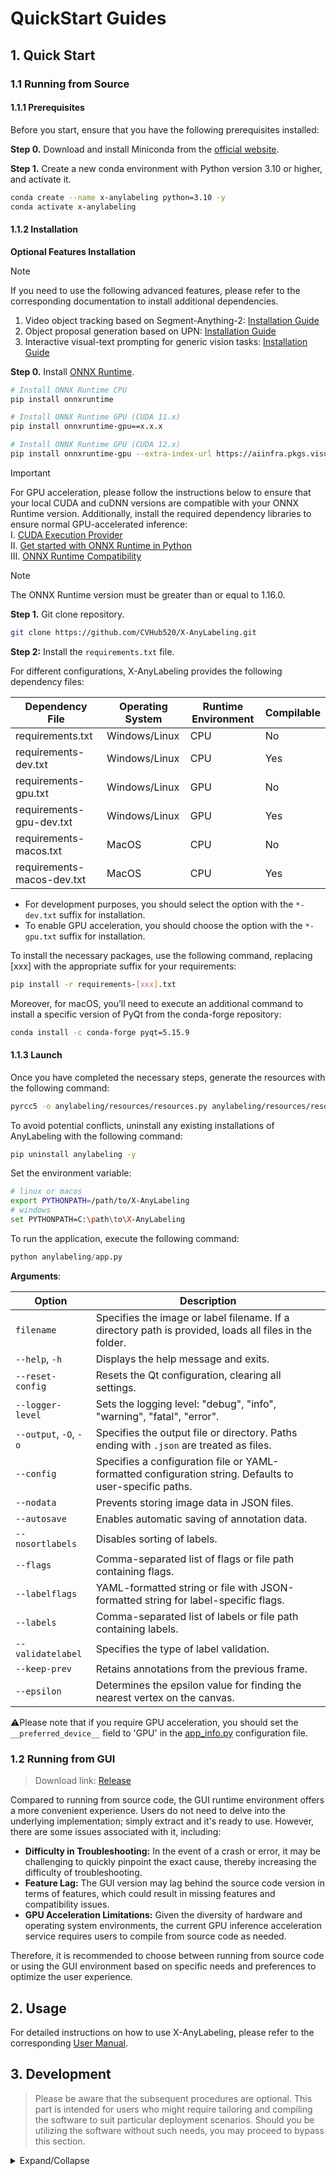 # QuickStart Guides

## 1. Quick Start

### 1.1 Running from Source

#### 1.1.1 Prerequisites

Before you start, ensure that you have the following prerequisites installed:

**Step 0.** Download and install Miniconda from the [official website](https://docs.anaconda.com/miniconda/).

**Step 1.** Create a new conda environment with Python version 3.10 or higher, and activate it.

```bash
conda create --name x-anylabeling python=3.10 -y
conda activate x-anylabeling
```

#### 1.1.2 Installation

**Optional Features Installation**

> [!NOTE]
> If you need to use the following advanced features, please refer to the corresponding documentation to install additional dependencies.
> 
> 1. Video object tracking based on Segment-Anything-2: [Installation Guide](../../examples/interactive_video_object_segmentation/README.md)
> 2. Object proposal generation based on UPN: [Installation Guide](../../examples/detection/hbb/README.md)
> 3. Interactive visual-text prompting for generic vision tasks: [Installation Guide](../../examples/detection/hbb/README.md)

**Step 0.** Install [ONNX Runtime](https://onnxruntime.ai/).

```bash
# Install ONNX Runtime CPU
pip install onnxruntime

# Install ONNX Runtime GPU (CUDA 11.x)
pip install onnxruntime-gpu==x.x.x

# Install ONNX Runtime GPU (CUDA 12.x)
pip install onnxruntime-gpu --extra-index-url https://aiinfra.pkgs.visualstudio.com/PublicPackages/_packaging/onnxruntime-cuda-12/pypi/simple/
```

> [!Important]
> For GPU acceleration, please follow the instructions below to ensure that your local CUDA and cuDNN versions are compatible with your ONNX Runtime version. Additionally, install the required dependency libraries to ensure normal GPU-accelerated inference:</br>
> Ⅰ. [CUDA Execution Provider](https://onnxruntime.ai/docs/execution-providers/CUDA-ExecutionProvider.html)</br>
> Ⅱ. [Get started with ONNX Runtime in Python](https://onnxruntime.ai/docs/get-started/with-python.html)</br>
> Ⅲ. [ONNX Runtime Compatibility](https://onnxruntime.ai/docs/reference/compatibility.html)

> [!NOTE]
> The ONNX Runtime version must be greater than or equal to 1.16.0.

**Step 1.** Git clone repository.

```bash
git clone https://github.com/CVHub520/X-AnyLabeling.git
```

**Step 2:** Install the `requirements.txt` file.

For different configurations, X-AnyLabeling provides the following dependency files:

| Dependency File            | Operating System | Runtime Environment | Compilable |
|----------------------------|------------------|---------------------|------------|
| requirements.txt           | Windows/Linux    | CPU                 | No         |
| requirements-dev.txt       | Windows/Linux    | CPU                 | Yes        |
| requirements-gpu.txt       | Windows/Linux    | GPU                 | No         |
| requirements-gpu-dev.txt   | Windows/Linux    | GPU                 | Yes        |
| requirements-macos.txt     | MacOS            | CPU                 | No         |
| requirements-macos-dev.txt | MacOS            | CPU                 | Yes        |

- For development purposes, you should select the option with the `*-dev.txt` suffix for installation.
- To enable GPU acceleration, you should choose the option with the `*-gpu.txt` suffix for installation.

To install the necessary packages, use the following command, replacing [xxx] with the appropriate suffix for your requirements:

```bash
pip install -r requirements-[xxx].txt
```

Moreover, for macOS, you’ll need to execute an additional command to install a specific version of PyQt from the conda-forge repository:

```bash
conda install -c conda-forge pyqt=5.15.9
```

#### 1.1.3 Launch

Once you have completed the necessary steps, generate the resources with the following command:

```bash
pyrcc5 -o anylabeling/resources/resources.py anylabeling/resources/resources.qrc
```

To avoid potential conflicts, uninstall any existing installations of AnyLabeling with the following command:

```bash
pip uninstall anylabeling -y
```

Set the environment variable:

```bash
# linux or macos
export PYTHONPATH=/path/to/X-AnyLabeling
# windows
set PYTHONPATH=C:\path\to\X-AnyLabeling
```

To run the application, execute the following command:

```python
python anylabeling/app.py
```

**Arguments**:

| Option                     | Description                                                                                       |
|----------------------------|---------------------------------------------------------------------------------------------------|
| `filename`                 | Specifies the image or label filename. If a directory path is provided, loads all files in the folder. |
| `--help`, `-h`             | Displays the help message and exits.                                                              |
| `--reset-config`           | Resets the Qt configuration, clearing all settings.                                                |
| `--logger-level`           | Sets the logging level: "debug", "info", "warning", "fatal", "error".                             |
| `--output`, `-O`, `-o`     | Specifies the output file or directory. Paths ending with `.json` are treated as files.            |
| `--config`                 | Specifies a configuration file or YAML-formatted configuration string. Defaults to user-specific paths. |
| `--nodata`                 | Prevents storing image data in JSON files.                                                         |
| `--autosave`               | Enables automatic saving of annotation data.                                                       |
| `--nosortlabels`           | Disables sorting of labels.                                                                       |
| `--flags`                  | Comma-separated list of flags or file path containing flags.                                       |
| `--labelflags`             | YAML-formatted string or file with JSON-formatted string for label-specific flags.                 |
| `--labels`                 | Comma-separated list of labels or file path containing labels.                                     |
| `--validatelabel`          | Specifies the type of label validation.                                                           |
| `--keep-prev`              | Retains annotations from the previous frame.                                                       |
| `--epsilon`                | Determines the epsilon value for finding the nearest vertex on the canvas.                         |

⚠️Please note that if you require GPU acceleration, you should set the `__preferred_device__` field to 'GPU' in the [app_info.py](../../anylabeling/app_info.py) configuration file.

### 1.2 Running from GUI

> Download link: [Release](https://github.com/CVHub520/X-AnyLabeling/releases)

Compared to running from source code, the GUI runtime environment offers a more convenient experience. Users do not need to delve into the underlying implementation; simply extract and it's ready to use. However, there are some issues associated with it, including:
- **Difficulty in Troubleshooting:** In the event of a crash or error, it may be challenging to quickly pinpoint the exact cause, thereby increasing the difficulty of troubleshooting.
- **Feature Lag:** The GUI version may lag behind the source code version in terms of features, which could result in missing features and compatibility issues.
- **GPU Acceleration Limitations:** Given the diversity of hardware and operating system environments, the current GPU inference acceleration service requires users to compile from source code as needed.

Therefore, it is recommended to choose between running from source code or using the GUI environment based on specific needs and preferences to optimize the user experience.

## 2. Usage

For detailed instructions on how to use X-AnyLabeling, please refer to the corresponding [User Manual](./user_guide.md).

## 3. Development

> Please be aware that the subsequent procedures are optional. This part is intended for users who might require tailoring and compiling the software to suit particular deployment scenarios. Should you be utilizing the software without such needs, you may proceed to bypass this section.

<details>
<summary>Expand/Collapse</summary>

To facilitate users running `X-AnyLabeling` on different platforms, the tool provides instructions for packaging and compilation, along with relevant considerations. Before executing the packaging commands below, modify the `__preferred_device__` parameter in the [app_info.py](../../anylabeling/app_info.py) file according to your environment and requirements to select the appropriate GPU or CPU version for building.

Considerations:

1. Before compiling, ensure that the `__preferred_device__` parameter in the `anylabeling/app_info.py` file has been modified according to the desired GPU/CPU version.

2. If compiling the GPU version, activate the corresponding GPU runtime environment first, and execute `pip install | grep onnxruntime-gpu` to ensure it is correctly installed.

3. For compiling the Windows-GPU version, manually modify the `datas` list parameter in the `x-anylabeling-win-gpu.spec` file to add the relevant `*.dll` files of the local `onnxruntime-gpu` dynamic library to the list.

4. For compiling the Linux-GPU version, manually modify the `datas` list parameter in the `x-anylabeling-linux-gpu.spec` file to add the relevant `*.so` files of the local `onnxruntime-gpu` dynamic library to the list. Additionally, ensure that you download the matching `onnxruntime-gpu` package based on your CUDA version. Refer to the [official documentation](https://onnxruntime.ai/docs/execution-providers/CUDA-ExecutionProvider.html) for detailed compatibility information.

Reference commands:

```bash
# Windows-CPU
bash scripts/build_executable.sh win-cpu

# Windows-GPU
bash scripts/build_executable.sh win-gpu

# Linux-CPU
bash scripts/build_executable.sh linux-cpu

# Linux-GPU
bash scripts/build_executable.sh linux-gpu

# macOS
bash scripts/build_executable.sh macos
```

Note: If you encounter permission issues when executing the above commands on Windows, after ensuring the preparation steps above are completed, you can directly execute the following commands as needed:

> pyinstaller --noconfirm anylabeling-win-cpu.spec</br>
> pyinstaller --noconfirm anylabeling-win-gpu.spec

</details>
